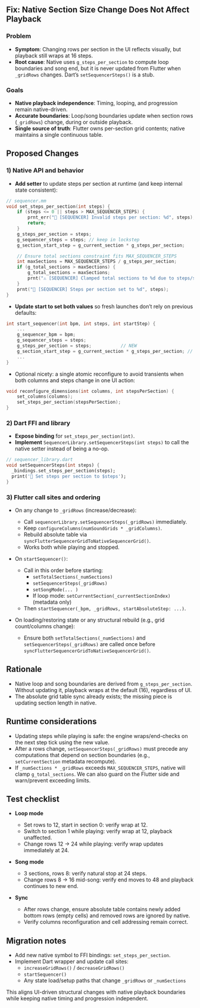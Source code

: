 ## Fix: Native Section Size Change Does Not Affect Playback

### Problem
- **Symptom**: Changing rows per section in the UI reflects visually, but playback still wraps at 16 steps.
- **Root cause**: Native uses `g_steps_per_section` to compute loop boundaries and song end, but it is never updated from Flutter when `_gridRows` changes. Dart’s `setSequencerSteps()` is a stub.

### Goals
- **Native playback independence**: Timing, looping, and progression remain native-driven.
- **Accurate boundaries**: Loop/song boundaries update when section rows (`_gridRows`) change, during or outside playback.
- **Single source of truth**: Flutter owns per-section grid contents; native maintains a single continuous table.

## Proposed Changes

### 1) Native API and behavior
- **Add setter** to update steps per section at runtime (and keep internal state consistent):

```c
// sequencer.mm
void set_steps_per_section(int steps) {
    if (steps <= 0 || steps > MAX_SEQUENCER_STEPS) {
        prnt_err("🔴 [SEQUENCER] Invalid steps per section: %d", steps);
        return;
    }
    g_steps_per_section = steps;
    g_sequencer_steps = steps; // keep in lockstep
    g_section_start_step = g_current_section * g_steps_per_section;

    // Ensure total sections constraint fits MAX_SEQUENCER_STEPS
    int maxSections = MAX_SEQUENCER_STEPS / g_steps_per_section;
    if (g_total_sections > maxSections) {
        g_total_sections = maxSections;
        prnt("⚠️ [SEQUENCER] Clamped total sections to %d due to steps/section", g_total_sections);
    }
    prnt("🎵 [SEQUENCER] Steps per section set to %d", steps);
}
```

- **Update start to set both values** so fresh launches don’t rely on previous defaults:

```c
int start_sequencer(int bpm, int steps, int startStep) {
    ...
    g_sequencer_bpm = bpm;
    g_sequencer_steps = steps;
    g_steps_per_section = steps;           // NEW
    g_section_start_step = g_current_section * g_steps_per_section; // NEW
    ...
}
```

- Optional nicety: a single atomic reconfigure to avoid transients when both columns and steps change in one UI action:

```c
void reconfigure_dimensions(int columns, int stepsPerSection) {
    set_columns(columns);
    set_steps_per_section(stepsPerSection);
}
```

### 2) Dart FFI and library
- **Expose binding** for `set_steps_per_section(int)`.
- **Implement** `SequencerLibrary.setSequencerSteps(int steps)` to call the native setter instead of being a no-op.

```dart
// sequencer_library.dart
void setSequencerSteps(int steps) {
  _bindings.set_steps_per_section(steps);
  print('🎵 Set steps per section to $steps');
}
```

### 3) Flutter call sites and ordering
- On any change to `_gridRows` (increase/decrease):
  - Call `sequencerLibrary.setSequencerSteps(_gridRows)` immediately.
  - Keep `configureColumns(numSoundGrids * _gridColumns)`.
  - Rebuild absolute table via `syncFlutterSequencerGridToNativeSequencerGrid()`.
  - Works both while playing and stopped.

- On `startSequencer()`:
  - Call in this order before starting:
    - `setTotalSections(_numSections)`
    - `setSequencerSteps(_gridRows)`
    - `setSongMode(... )`
    - If loop mode: `setCurrentSection(_currentSectionIndex)` (metadata only)
  - Then `startSequencer(_bpm, _gridRows, startAbsoluteStep: ...)`.

- On loading/restoring state or any structural rebuild (e.g., grid count/columns change):
  - Ensure both `setTotalSections(_numSections)` and `setSequencerSteps(_gridRows)` are called once before `syncFlutterSequencerGridToNativeSequencerGrid()`.

## Rationale
- Native loop and song boundaries are derived from `g_steps_per_section`. Without updating it, playback wraps at the default (16), regardless of UI.
- The absolute grid table sync already exists; the missing piece is updating section length in native.

## Runtime considerations
- Updating steps while playing is safe: the engine wraps/end-checks on the next step tick using the new value.
- After a rows change, `setSequencerSteps(_gridRows)` must precede any computations that depend on section boundaries (e.g., `setCurrentSection` metadata recompute).
- If `_numSections * _gridRows` exceeds `MAX_SEQUENCER_STEPS`, native will clamp `g_total_sections`. We can also guard on the Flutter side and warn/prevent exceeding limits.

## Test checklist
- **Loop mode**
  - Set rows to 12, start in section 0: verify wrap at 12.
  - Switch to section 1 while playing: verify wrap at 12, playback unaffected.
  - Change rows 12 → 24 while playing: verify wrap updates immediately at 24.

- **Song mode**
  - 3 sections, rows 8: verify natural stop at 24 steps.
  - Change rows 8 → 16 mid-song: verify end moves to 48 and playback continues to new end.

- **Sync**
  - After rows change, ensure absolute table contains newly added bottom rows (empty cells) and removed rows are ignored by native.
  - Verify columns reconfiguration and cell addressing remain correct.

## Migration notes
- Add new native symbol to FFI bindings: `set_steps_per_section`.
- Implement Dart wrapper and update call sites:
  - `increaseGridRows()` / `decreaseGridRows()`
  - `startSequencer()`
  - Any state load/setup paths that change `_gridRows` or `_numSections`

This aligns UI-driven structural changes with native playback boundaries while keeping native timing and progression independent.







